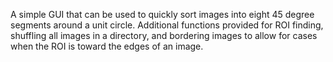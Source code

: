 A simple GUI that can be used to quickly sort images into eight 45 degree segments around a unit circle. Additional functions provided for ROI finding, shuffling all images in a directory, and bordering images to allow for cases when the ROI is toward the edges of an image.